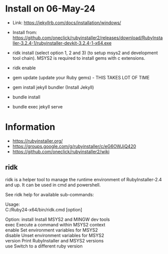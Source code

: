 # Install on 06-May-24 

- Link: https://jekyllrb.com/docs/installation/windows/
- Install from: https://github.com/oneclick/rubyinstaller2/releases/download/RubyInstaller-3.2.4-1/rubyinstaller-devkit-3.2.4-1-x64.exe
- ridk install  (select option 1, 2 and 3) (to setup msys2 and development tool chain). MSYS2 is required to install gems with c extensions.
- ridk enable
- gem update (update your Ruby gems) - THIS TAKES LOT OF TIME
- gem install jekyll bundler (Install Jekyll)
- bundle install 

- bundle exec jekyll serve

# Information
- https://rubyinstaller.org/
- https://groups.google.com/g/rubyinstaller/c/eG6OWJjQ420
- https://github.com/oneclick/rubyinstaller2/wiki

## ridk 
ridk is a helper tool to manage the runtime environment of RubyInstaller-2.4 and up. It can be used in cmd and powershell.

See ridk help for available sub-commands:

  Usage:   
      C:/Ruby24-x64/bin/ridk.cmd [option]

  Option:
      install                   Install MSYS2 and MINGW dev tools   
      exec <command>            Execute a command within MSYS2 context   
      enable                    Set environment variables for MSYS2   
      disable                   Unset environment variables for MSYS2   
      version                   Print RubyInstaller and MSYS2 versions   
      use                       Switch to a different ruby version   
	  

